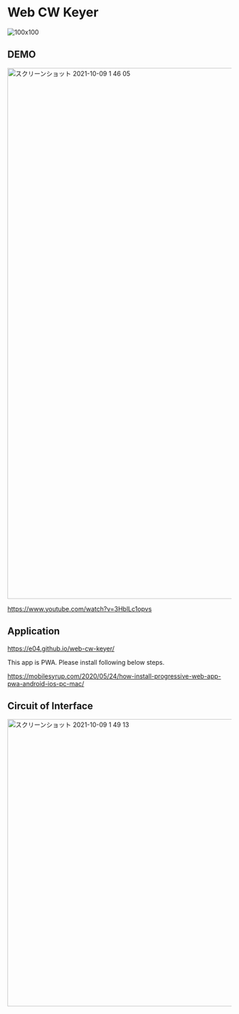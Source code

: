 # Web CW Keyer
![100x100](https://user-images.githubusercontent.com/47185462/129756429-e457161c-21ae-4aaf-ad34-c47824d6c422.png)

## DEMO

<img width="1192" alt="スクリーンショット 2021-10-09 1 46 05" src="https://user-images.githubusercontent.com/47185462/136593673-75d7266f-5878-478b-b0aa-b2f8c86c7763.png">

https://www.youtube.com/watch?v=3HblLc1opvs

## Application

https://e04.github.io/web-cw-keyer/

This app is PWA. Please install following below steps.

https://mobilesyrup.com/2020/05/24/how-install-progressive-web-app-pwa-android-ios-pc-mac/

## Circuit of Interface

<img width="645" alt="スクリーンショット 2021-10-09 1 49 13" src="https://user-images.githubusercontent.com/47185462/136593997-65b9dad1-103a-43b8-9f42-6f1cdc426e5f.png">
